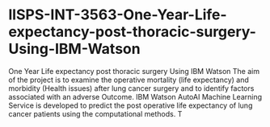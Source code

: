 # llSPS-INT-3563-One-Year-Life-expectancy-post-thoracic-surgery-Using-IBM-Watson
One Year Life expectancy post thoracic surgery  Using IBM Watson
The aim of the project is to examine the operative mortality (life expectancy) and morbidity (Health issues) after lung cancer surgery and to identify factors associated with an adverse Outcome. IBM Watson AutoAI Machine Learning Service is developed to predict the post operative life expectancy of lung cancer patients using the computational methods. T
